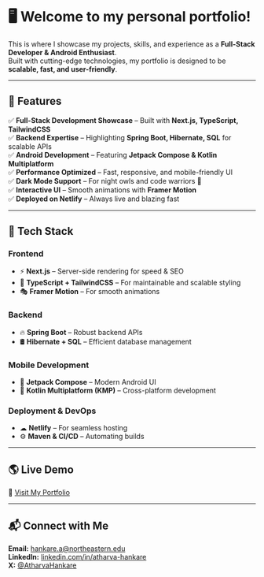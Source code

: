 # 🖥️ **Welcome to my personal portfolio!**  
This is where I showcase my projects, skills, and experience as a **Full-Stack Developer & Android Enthusiast**.  
Built with cutting-edge technologies, my portfolio is designed to be **scalable, fast, and user-friendly**.

---

## 🌟 Features
✅ **Full-Stack Development Showcase** – Built with **Next.js, TypeScript, TailwindCSS**  
✅ **Backend Expertise** – Highlighting **Spring Boot, Hibernate, SQL** for scalable APIs  
✅ **Android Development** – Featuring **Jetpack Compose & Kotlin Multiplatform**  
✅ **Performance Optimized** – Fast, responsive, and mobile-friendly UI  
✅ **Dark Mode Support** – For night owls and code warriors 🌙  
✅ **Interactive UI** – Smooth animations with **Framer Motion**  
✅ **Deployed on Netlify** – Always live and blazing fast  

---

## 🚀 Tech Stack

### **Frontend**
- ⚡ **Next.js** – Server-side rendering for speed & SEO  
- 🎨 **TypeScript + TailwindCSS** – For maintainable and scalable styling  
- 🎭 **Framer Motion** – For smooth animations  

### **Backend**
- 🔥 **Spring Boot** – Robust backend APIs  
- 🛢 **Hibernate + SQL** – Efficient database management  

### **Mobile Development**
- 📱 **Jetpack Compose** – Modern Android UI  
- 🔗 **Kotlin Multiplatform (KMP)** – Cross-platform development  

### **Deployment & DevOps**
- ☁ **Netlify** – For seamless hosting  
- ⚙ **Maven & CI/CD** – Automating builds  

---

## 🌎 Live Demo  
🔗 [Visit My Portfolio](https://hankare.me/)  

---

## 📬 Connect with Me  

**Email:** [hankare.a@northeastern.edu](mailto:hankare.a@northeastern.edu)  
**LinkedIn:** [linkedin.com/in/atharva-hankare](https://www.linkedin.com/in/atharva-hankare/)  
**X:** [@AtharvaHankare](https://x.com/AtharvaHankare)
